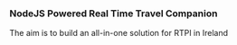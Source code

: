 ### NodeJS Powered Real Time Travel Companion

The aim is to build an all-in-one solution for RTPI in Ireland
